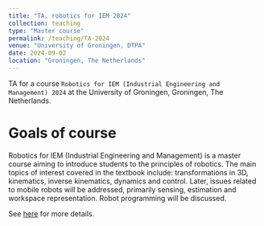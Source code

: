 ```yaml
---
title: "TA, robotics for IEM 2024"
collection: teaching
type: "Master course"
permalink: /teaching/TA-2024
venue: "University of Groningen, DTPA"
date: 2024-09-02
location: "Groningen, The Netherlands"
---
```


TA for a course `Robotics for IEM (Industrial Engineering and Management) 2024` at the University of Groningen, Groningen, The Netherlands.

Goals of course
======
Robotics for IEM (Industrial Engineering and Management) is a master course aiming to introduce students to the principles of robotics. The main topics of interest covered in the textbook include: transformations in 3D, kinematics, inverse kinematics, dynamics and control. Later, issues related to mobile robots will be addressed, primarily sensing, estimation and workspace representation. Robot programming will be discussed.

See [here](https://ocasys.rug.nl/current/catalog/course/WMIE005-05) for more details.
